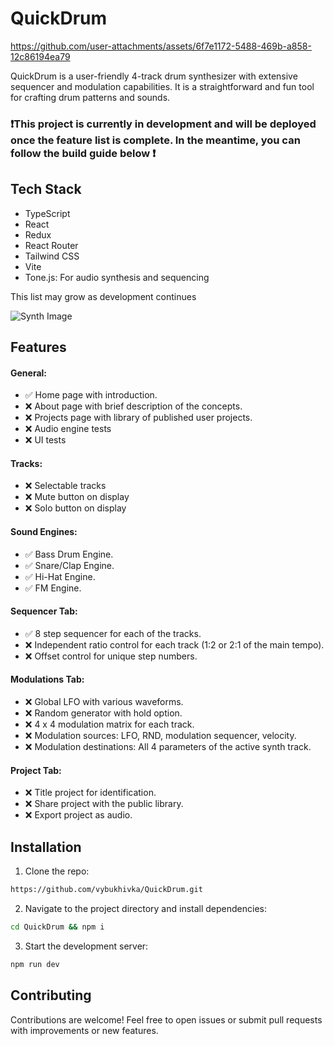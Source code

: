 # QuickDrum

https://github.com/user-attachments/assets/6f7e1172-5488-469b-a858-12c86194ea79

QuickDrum is a user-friendly 4-track drum synthesizer with extensive sequencer and modulation capabilities.
It is a straightforward and fun tool for crafting drum patterns and sounds.

### ❗️This project is currently in development and will be deployed once the feature list is complete. In the meantime, you can follow the build guide below ❗️


## Tech Stack
- TypeScript
- React
- Redux
- React Router
- Tailwind CSS
- Vite
- Tone.js: For audio synthesis and sequencing

This list may grow as development continues

![Synth Image](https://github.com/vybukhivka/react-synth/blob/main/public/initial-design.png?raw=true)

## Features

#### General:

- ✅ Home page with introduction.                          
- ❌ About page with brief description of the concepts.
- ❌ Projects page with library of published user projects.
- ❌ Audio engine tests
- ❌ UI tests

#### Tracks:

- ❌ Selectable tracks
- ❌ Mute button on display
- ❌ Solo button on display

#### Sound Engines:
- ✅ Bass Drum Engine.
- ✅ Snare/Clap Engine.
- ✅ Hi-Hat Engine.     
- ✅ FM Engine.     

#### Sequencer Tab:

- ✅ 8 step sequencer for each of the tracks.                                 
- ❌ Independent ratio control for each track (1:2 or 2:1 of the main tempo). 
- ❌ Offset control for unique step numbers.                                  

#### Modulations Tab:

- ❌ Global LFO with various waveforms.                                   
- ❌ Random generator with hold option.                                   
- ❌ 4 x 4 modulation matrix for each track.                              
- ❌ Modulation sources: LFO, RND, modulation sequencer, velocity.        
- ❌ Modulation destinations: All 4 parameters of the active synth track. 

#### Project Tab:

- ❌ Title project for identification.      
- ❌ Share project with the public library. 
- ❌ Export project as audio.               

## Installation

1. Clone the repo:
```bash
https://github.com/vybukhivka/QuickDrum.git
```

2. Navigate to the project directory and install dependencies:
```bash
cd QuickDrum && npm i
```

3. Start the development server:
```bash
npm run dev
```

## Contributing

Contributions are welcome! Feel free to open issues or submit pull requests with improvements or new features.

